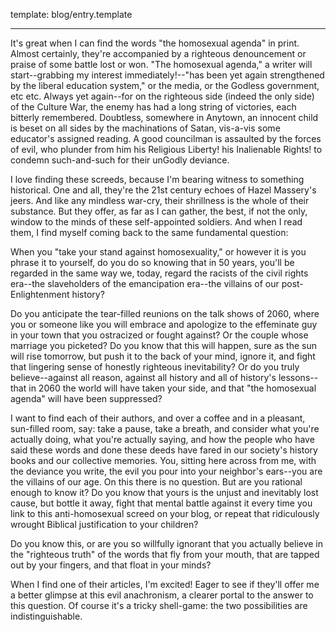 template: blog/entry.template

---

It's great when I can find the words "the homosexual agenda" in print. Almost
certainly, they're accompanied by a righteous denouncement or praise of some
battle lost or won. "The homosexual agenda," a writer will start--grabbing my
interest immediately!--"has been yet again strengthened by the liberal
education system," or the media, or the Godless government, etc etc. Always yet
again--for on the righteous side (indeed the only side) of the Culture War, the
enemy has had a long string of victories, each bitterly remembered. Doubtless,
somewhere in Anytown, an innocent child is beset on all sides by the
machinations of Satan, vis-a-vis some educator's assigned reading. A good
councilman is assaulted by the forces of evil, who plunder from him his
Religious Liberty! his Inalienable Rights! to condemn such-and-such for their
unGodly deviance.

I love finding these screeds, because I'm bearing witness to something
historical. One and all, they're the 21st century echoes of Hazel Massery's
jeers. And like any mindless war-cry, their shrillness is the whole of their
substance. But they offer, as far as I can gather, the best, if not the only,
window to the minds of these self-appointed soldiers. And when I read them, I
find myself coming back to the same fundamental question:

When you "take your stand against homosexuality," or however it is you phrase it
to yourself, do you do so knowing that in 50 years, you'll be regarded in the
same way we, today, regard the racists of the civil rights era--the
slaveholders of the emancipation era--the villains of our post-Enlightenment
history?

Do you anticipate the tear-filled reunions on the talk shows of 2060, where you
or someone like you will embrace and apologize to the effeminate guy in your
town that you ostracized or fought against? Or the couple whose marriage you
picketed? Do you know that this will happen, sure as the sun will rise tomorrow,
but push it to the back of your mind, ignore it, and fight that lingering sense
of honestly righteous inevitability? Or do you truly believe--against all
reason, against all history and all of history's lessons--that in 2060 the
world will have taken your side, and that "the homosexual agenda" will have been
suppressed?

I want to find each of their authors, and over a coffee and in a pleasant,
sun-filled room, say: take a pause, take a breath, and consider what you're 
actually doing, what you're actually saying, and how the people who have said 
these words and done these deeds have fared in our society's history books and 
our collective memories. You, sitting here across from me, with the deviance
you write, the evil you pour into your neighbor's ears--you are the villains of
our age. On this there is no question. But are you rational enough to know it?
Do you know that yours is the unjust and inevitably lost cause, but bottle it
away, fight that mental battle against it every time you link to this 
anti-homosexual screed on your blog, or repeat that ridiculously wrought 
Biblical justification to your children?

Do you know this, or are you so willfully ignorant that you actually believe in
the "righteous truth" of the words that fly from your mouth, that are tapped out
by your fingers, and that float in your minds?

When I find one of their articles, I'm excited! Eager to see if they'll offer me
a better glimpse at this evil anachronism, a clearer portal to the answer to
this question. Of course it's a tricky shell-game: the two possibilities are
indistinguishable.
